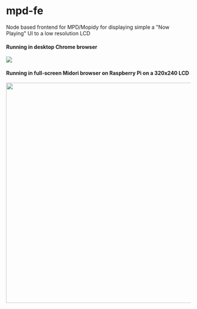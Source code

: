 mpd-fe
======

Node based frontend for MPD/Mopidy for displaying simple a "Now Playing" UI to a low resolution LCD

#### Running in desktop Chrome browser
<img src="/../screenshots/screenshots/mpd-fe-browser.jpg?raw=true" />

#### Running in full-screen Midori browser on Raspberry Pi on a 320x240 LCD
<img src="/../screenshots/screenshots/mpd-fe-lcd.jpg?raw=true" width="600px" />

